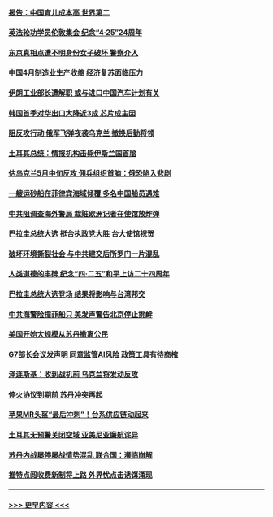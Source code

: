 #### [报告：中国育儿成本高 世界第二](../pages/prog202/a103702650.md?t=05020043) 
#### [英法轮功学员伦敦集会 纪念“4·25”24周年](../pages/prog202/a103702632.md?t=05020043) 
#### [东京真相点遭不明身份女子破坏 警察介入](../pages/prog202/a103702630.md?t=05020043) 
#### [中国4月制造业生产收缩 经济复苏面临压力](../pages/prog202/a103702643.md?t=05020043) 
#### [伊朗工业部长遭解职 或与进口中国汽车计划有关](../pages/prog202/a103702633.md?t=05020043) 
#### [韩国首季对华出口大降近3成 芯片成主因](../pages/prog202/a103702646.md?t=05020043) 
#### [阻反攻行动 俄军飞弹夜袭乌克兰 撤换后勤将领](../pages/prog202/a103702595.md?t=05020043) 
#### [土耳其总统：情报机构击毙伊斯兰国首脑](../pages/prog202/a103702560.md?t=05020043) 
#### [估乌克兰5月中旬反攻 佣兵组织首脑：俄恐陷入悲剧](../pages/prog202/a103702520.md?t=05020043) 
#### [一艘运砂船在菲律宾海域倾覆 多名中国船员遇难](../pages/prog202/a103702454.md?t=05020043) 
#### [中共阻调查海外警局 栽赃欧洲记者在使馆放炸弹](../pages/prog202/a103702482.md?t=05020043) 
#### [巴拉圭总统大选 挺台执政党大胜 台大使馆祝贺](../pages/prog202/a103702458.md?t=05020043) 
#### [破坏环境撕裂社会 与中共建交后所罗门一片混乱](../pages/prog202/a103702402.md?t=05020043) 
#### [人类道德的丰碑 纪念“四·二五”和平上访二十四周年](../pages/prog202/a103702347.md?t=05020043) 
#### [巴拉圭总统大选登场  结果将影响与台湾邦交](../pages/prog202/a103702316.md?t=05020043) 
#### [中共海警险撞菲船只 美发声警告北京停止挑衅](../pages/prog202/a103702315.md?t=05020043) 
#### [美国开始大规模从苏丹撤离公民](../pages/prog202/a103702303.md?t=05020043) 
#### [G7部长会议发声明 同意监管AI风险 政策工具有待商榷](../pages/prog202/a103702289.md?t=05020043) 
#### [泽连斯基：收到战机前 乌克兰将发动反攻](../pages/prog202/a103702125.md?t=05020043) 
#### [停火协议到期前 苏丹冲突再起](../pages/prog202/a103702116.md?t=05020043) 
#### [苹果MR头盔“最后冲刺”！台系供应链动起来](../pages/prog202/a103702066.md?t=05020043) 
#### [土耳其无预警关闭空域 亚美尼亚廉航诧异](../pages/prog202/a103701971.md?t=05020043) 
#### [苏丹内战屡停屡战情势混乱 联合国：濒临崩解](../pages/prog202/a103701955.md?t=05020043) 
#### [推特点阅收费新制将上路 外界忧点击诱饵涌现](../pages/prog202/a103701945.md?t=05020043) 

----
#### [ >>> 更早内容 <<< ](../indexes/prog202-earlier.md)
